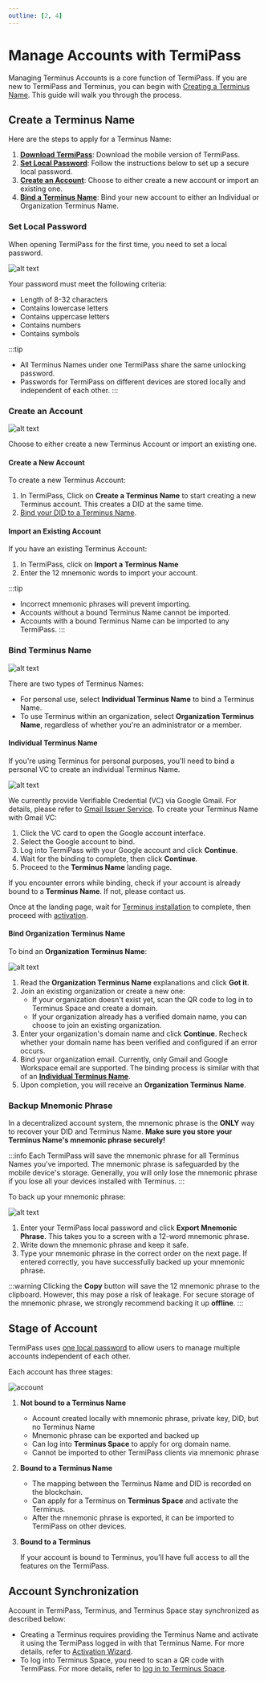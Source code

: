 ```yaml
---
outline: [2, 4]
---
```


# Manage Accounts with TermiPass

Managing Terminus Accounts is a core function of TermiPass. If you are new to TermiPass and Terminus, you can begin with [Creating a Terminus Name](#create-terminus-name). This guide will walk you through the process.

## Create a Terminus Name

Here are the steps to apply for a Terminus Name:

1. [**Download TermiPass**](../overview.md#download-termipass): Download the mobile version of TermiPass.
2. [**Set Local Password**](#set-local-password): Follow the instructions below to set up a secure local password.
3. [**Create an Account**](#create-an-account): Choose to either create a new account or import an existing one.
4. [**Bind a Terminus Name**](#bind-terminus-name): Bind your new account to either an Individual or Organization Terminus Name.

### Set Local Password

When opening TermiPass for the first time, you need to set a local password.

![alt text](/images/how-to/termipass/setup_local_password.png)

Your password must meet the following criteria:

- Length of 8-32 characters
- Contains lowercase letters
- Contains uppercase letters
- Contains numbers
- Contains symbols

:::tip
- All Terminus Names under one TermiPass share the same unlocking password.
- Passwords for TermiPass on different devices are stored locally and independent of each other.
:::

### Create an Account

![alt text](/images/how-to/termipass/new_an_account.png)

Choose to either create a new Terminus Account or import an existing one.

#### Create a New Account

To create a new Terminus Account:

1. In TermiPass, Click on **Create a Terminus Name** to start creating a new Terminus account. This creates a DID at the same time.<br>
2. [Bind your DID to a Terminus Name](#bind-terminus-name.md).

#### Import an Existing Account

If you have an existing Terminus Account:

1. In TermiPass, click on **Import a Terminus Name**
2. Enter the 12 mnemonic words to import your account.

:::tip
- Incorrect mnemonic phrases will prevent importing.
- Accounts without a bound Terminus Name cannot be imported.
- Accounts with a bound Terminus Name can be imported to any TermiPass.
:::

### Bind Terminus Name

![alt text](/images/how-to/termipass/choose_terminus_name_type.png)

There are two types of Terminus Names:

- For personal use, select **Individual Terminus Name** to bind a Terminus Name.
- To use Terminus within an organization, select **Organization Terminus Name**, regardless of whether you're an administrator or a member.

#### Individual Terminus Name

If you're using Terminus for personal purposes, you'll need to bind a personal VC to create an individual Terminus Name.

![alt text](/images/how-to/termipass/individual_terminus_name.png)


We currently provide  Verifiable Credential (VC) via Google Gmail. For details, please refer to [Gmail Issuer Service](../../../developer/contribute/snowinning/terminus-name.md#gmail-issuer-service). To create your Terminus Name with Gmail VC:

1. Click the VC card to open the Google account interface.
2. Select the Google account to bind. 
3. Log into TermiPass with your Google account and click **Continue**.
4. Wait for the binding to complete, then click **Continue**. 
5. Proceed to the **Terminus Name** landing page.

If you encounter errors while binding, check if your account is already bound to a **Terminus Name**. If not, please contact us.

Once at the landing page, wait for [Terminus installation](../../terminus/setup/install.md) to complete, then proceed with [activation](../../terminus/setup/wizard.md).


#### Bind Organization Terminus Name

To bind an **Organization Terminus Name**:

![alt text](/images/how-to/termipass/organization_terminus_name.png)

1. Read the **Organization Terminus Name** explanations and click **Got it**.
2. Join an existing organization or create a new one:
   - If your organization doesn't exist yet, scan the QR code to log in to Terminus Space and create a domain.
   - If your organization already has a verified domain name, you can choose to join an existing organization.
3. Enter your organization's domain name and click **Continue**. Recheck whether your domain name has been verified and configured if an error occurs.   
4. Bind your organization email. Currently, only Gmail and Google Workspace email are supported. The binding process is similar with that of an [**Individual Terminus Name**](#individual-terminus-name).
5. Upon completion, you will receive an **Organization Terminus Name**.

### Backup Mnemonic Phrase

In a decentralized account system, the mnemonic phrase is the **ONLY** way to recover your DID and Terminus Name. **Make sure you store your Terminus Name's mnemonic phrase securely!**

:::info
Each TermiPass will save the mnemonic phrase for all Terminus Names you've imported. The mnemonic phrase is safeguarded by the mobile device's storage. Generally, you will only lose the mnemonic phrase if you lose all your devices installed with Terminus.
:::

To back up your mnemonic phrase:

![alt text](/images/how-to/termipass/mnemonic_phrase.png)

1. Enter your TermiPass local password and click **Export Mnemonic Phrase**. This takes you to a screen with a 12-word mnemonic phrase.
2. Write down the mnemonic phrase and keep it safe.
3. Type your mnemonic phrase in the correct order on the next page. If entered correctly, you have successfully backed up your mnemonic phrase.

:::warning
Clicking the **Copy** button will save the 12 mnemonic phrase to the clipboard. However, this may pose a risk of leakage. For secure storage of the mnemonic phrase, we strongly recommend backing it up **offline**.
:::

## Stage of Account

TermiPass uses [one local password](#setup-local-password.md) to allow users to manage multiple accounts independent of each other.

Each account has three stages:

![account](/images/how-to/termipass/account.png)

1. **Not bound to a Terminus Name**

   - Account created locally with mnemonic phrase, private key, DID, but no Terminus Name 
   - Mnemonic phrase can be exported and backed up
   - Can log into **Terminus Space** to apply for org domain name.
   - Cannot be imported to other TermiPass clients via mnemonic phrase

2. **Bound to a Terminus Name**
   
   - The mapping between the Terminus Name and DID is recorded on the blockchain.
   - Can apply for a Terminus on **Terminus Space** and activate the Terminus.
   - After the mnemonic phrase is exported, it can be imported to TermiPass on other devices. 
  
3. **Bound to a Terminus**

   If your account is bound to Terminus, you'll have full access to all the features on the TermiPass.

## Account Synchronization

Account in TermiPass, Terminus, and Terminus Space stay synchronized as described below:

- Creating a Terminus requires providing the Terminus Name and activate it using the TermiPass logged in with that Terminus Name. For more details, refer to [Activation Wizard](../../terminus/setup/wizard.md).
- To log into Terminus Space, you need to scan a QR code with TermiPass. For more details, refer to [log in to Terminus Space](../../space/account.md).
